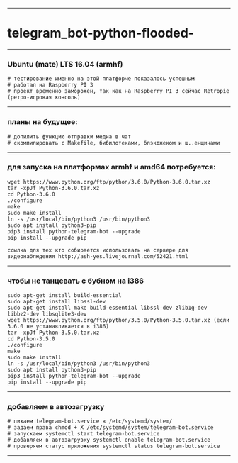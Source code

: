 ________________________________
# telegram_bot-python-flooded-
________________________________

### Ubuntu (mate) LTS 16.04 (armhf)

    # тестирование именно на этой платформе показалось успешным
    # работал на Raspberry PI 3
    # проект временно заморожен, так как на Raspberry PI 3 сейчас Retropie (ретро-игровая консоль)
________________________________

### планы на будущее:

    # допилить функцию отправки медиа в чат 
    # скомпилировать с Makefile, бибилотеками, блэкджеком и ш..енщинами
________________________________
### для запуска на платформах armhf и amd64 потребуется:
    wget https://www.python.org/ftp/python/3.6.0/Python-3.6.0.tar.xz
    tar -xpJf Python-3.6.0.tar.xz
    cd Python-3.6.0
    ./configure
    make
    sudo make install
    ln -s /usr/local/bin/python3 /usr/bin/python3
    sudo apt install python3-pip
    pip3 install python-telegram-bot --upgrade
    pip install --upgrade pip

    ссылка для тех кто собирается использовать на сервере для видеонаблюдения http://ash-yes.livejournal.com/52421.html
________________________________
### чтобы не танцевать с бубном на i386
    sudo apt-get install build-essential
    sudo apt-get install libssl-dev
    sudo apt-get install make build-essential libssl-dev zlib1g-dev libbz2-dev libsqlite3-dev
    wget https://www.python.org/ftp/python/3.5.0/Python-3.5.0.tar.xz (если 3.6.0 не устанавливается в i386)
    tar -xpJf Python-3.5.0.tar.xz
    cd Python-3.5.0
    ./configure
    make
    sudo make install
    ln -s /usr/local/bin/python3 /usr/bin/python3
    sudo apt install python3-pip
    pip3 install python-telegram-bot --upgrade
    pip install --upgrade pip
________________________________
### добавляем в автозагрузку

    # пихаем telegram-bot.service в /etc/systemd/system/
    # задаем права chmod + X /etc/systemd/system/telegram-bot.service
    # запускаем systemctl start telegram-bot.service
    # добавляем в автозагрузку systemctl enable telegram-bot.service
    # проверяем статус приложения systemctl status telegram-bot.service
________________________________
